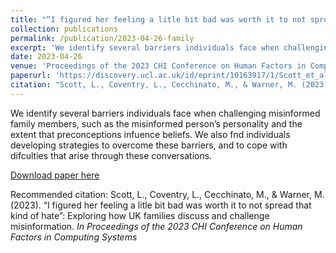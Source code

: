 ```yaml
---
title: "“I figured her feeling a litle bit bad was worth it to not spread that kind of hate”: Exploring how UK families discuss and challenge misinformation"
collection: publications
permalink: /publication/2023-04-26-family
excerpt: 'We identify several barriers individuals face when challenging misinformed family members, such as the misinformed person’s personality and the extent that preconceptions infuence beliefs. We also fnd individuals developing strategies to overcome these barriers, and to cope with difculties that arise through these conversations. '
date: 2023-04-26
venue: 'Proceedings of the 2023 CHI Conference on Human Factors in Computing Systems'
paperurl: 'https://discovery.ucl.ac.uk/id/eprint/10163917/1/Scott_et_al_Misinformation_Family.pdf'
citation: "Scott, L., Coventry, L., Cecchinato, M., & Warner, M. (2023). “I figured her feeling a litle bit bad was worth it to not spread that kind of hate”: Exploring how UK families discuss and challenge misinformation. <i>In Proceedings of the 2023 CHI Conference on Human Factors in Computing Systems </i>"
---
```

 We identify several barriers individuals face when challenging misinformed family members, such as the misinformed person’s personality and the extent that preconceptions infuence beliefs. We also fnd individuals developing strategies to overcome these barriers, and to cope with difculties that arise through these conversations. 

[Download paper here](https://discovery.ucl.ac.uk/id/eprint/10163917/1/Scott_et_al_Misinformation_Family.pdf)

Recommended citation: Scott, L., Coventry, L., Cecchinato, M., & Warner, M. (2023). “I figured her feeling a litle bit bad was worth it to not spread that kind of hate”: Exploring how UK families discuss and challenge misinformation. <i>In Proceedings of the 2023 CHI Conference on Human Factors in Computing Systems </i>